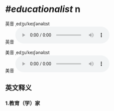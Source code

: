 # ***\#educationalist*** n
英音 ˌedʒuˈkeɪʃənəlɪst  
英音
<audio src="./media/educationalist1_AAC.aac" controls="controls"></audio>

美音 ˌedʒuˈkeɪʃənəlɪst  
美音
<audio src="./media/educationalist2_AAC.aac" controls="controls"></audio>



  

英文释义
---
### 1.**教育（学）家**  


